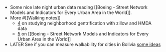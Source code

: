 - Some nice late night urban data reading [[Boeing - Street Network Models and Indicators for Every Urban Area in the World]].
- More #[[Walking notes]]
	- [4](((62d4158e-f7cf-4c54-b6a0-4514bab3e74f))) on studying neighborhood gentrification with zillow and HMDA data
	- [5](((62d436fa-1ec4-46d9-8223-86b7933fed33))) on [[Boeing - Street Network Models and Indicators for Every Urban Area in the World]]
- LATER See if you can measure walkability for cities in Bolivia [some ideas](https://www.healthysustainablecities.org/1000cities/)